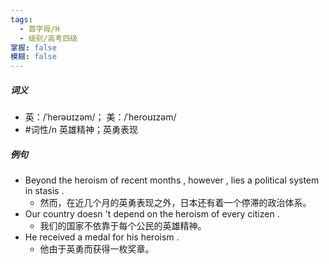 ```yaml
---
tags:
  - 首字母/H
  - 级别/高考四级
掌握: false
模糊: false
---
```

##### 词义
- 英：/ˈherəʊɪzəm/； 美：/ˈheroʊɪzəm/
- #词性/n  英雄精神；英勇表现
##### 例句
- Beyond the heroism of recent months , however , lies a political system in stasis .
	- 然而，在近几个月的英勇表现之外，日本还有着一个停滞的政治体系。
- Our country doesn 't depend on the heroism of every citizen .
	- 我们的国家不依靠于每个公民的英雄精神。
- He received a medal for his heroism .
	- 他由于英勇而获得一枚奖章。
